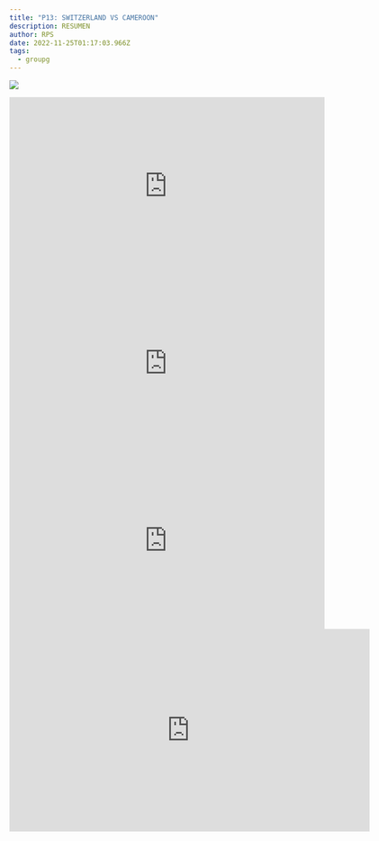 ```yaml
---
title: "P13: SWITZERLAND VS CAMEROON"
description: RESUMEN
author: RPS
date: 2022-11-25T01:17:03.966Z
tags:
  - groupg
---
```

![](/static/img/22-11-24_10-08-58-747.jpg)

<iframe width="560" height="315" src="https://www.youtube-nocookie.com/embed/1KexL0OCM60" title="YouTube video player" frameborder="0" allow="accelerometer; autoplay; clipboard-write; encrypted-media; gyroscope; picture-in-picture" allowfullscreen></iframe>

<iframe width="560" height="315" src="https://www.youtube-nocookie.com/embed/BekAAVbFWo4" title="YouTube video player" frameborder="0" allow="accelerometer; autoplay; clipboard-write; encrypted-media; gyroscope; picture-in-picture" allowfullscreen></iframe>

<iframe width="560" height="315" src="https://www.youtube-nocookie.com/embed/nrNet9qK-LI" title="YouTube video player" frameborder="0" allow="accelerometer; autoplay; clipboard-write; encrypted-media; gyroscope; picture-in-picture" allowfullscreen></iframe>

<iframe width="640" height="360" frameborder="0" src="https://mega.nz/embed/eY4CXITC#ssNk9PREFiITPzHAqhGMUobHiQeQzIt9kmOBeuqkhXg" allowfullscreen ></iframe>
